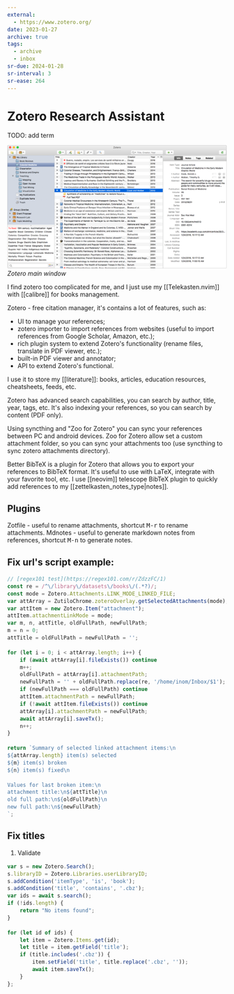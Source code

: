 ```yaml
---
external:
  - https://www.zotero.org/
date: 2023-01-27
archive: true
tags:
  - archive
  - inbox
sr-due: 2024-01-28
sr-interval: 3
sr-ease: 264
---
```


# Zotero Research Assistant

TODO: add term

![](img/Zotero-5-macOS-Screenshot@2x.png)
_Zotero main window_

I find zotero too complicated for me, and I just use my [[Telekasten.nvim]] with
[[calibre]] for books management.

Zotero - free citation manager, it's contains a lot of features, such as:

- UI to manage your references;
- zotero importer to import references from websites (useful to import
  references from Google Scholar, Amazon, etc.);
- rich plugin system to extend Zotero's functionality (rename files, translate
  in PDF viewer, etc.);
- built-in PDF viewer and annotator;
- API to extend Zotero's functional.

I use it to store my [[literature]]: books, articles, education resources,
cheatsheets, feeds, etc.

Zotero has advanced search capabilities, you can search by author, title, year,
tags, etc. It's also indexing your references, so you can search by content (PDF
only).

Using syncthing and "Zoo for Zotero" you can sync your references between PC and
android devices. Zoo for Zotero allow set a custom attachment folder, so you can
sync your attachments too (use syncthing to sync zotero attachments directory).

Better BibTeX is a plugin for Zotero that allows you to export your references
to BibTeX format. It's useful to use with LaTeX, integrate with your favorite
tool, etc. I use [[neovim]] telescope BibTeX plugin to quickly add
references to my [[zettelkasten_notes_type|notes]].

## Plugins

Zotfile - useful to rename attachments, shortcut <kbd>M-r</kbd> to rename
attachments. Mdnotes - useful to generate markdown notes from references,
shortcut <kbd>M-n</kbd> to generate notes.

## Fix url's script example:

```js
// [regex101 test](https://regex101.com/r/ZdzzFC/1)
const re = /^\/library\/datasets\/books\/(.*?)/;
const mode = Zotero.Attachments.LINK_MODE_LINKED_FILE;
var attArray = ZutiloChrome.zoteroOverlay.getSelectedAttachments(mode);
var attItem = new Zotero.Item("attachment");
attItem.attachmentLinkMode = mode;
var m, n, attTitle, oldFullPath, newFullPath;
m = n = 0;
attTitle = oldFullPath = newFullPath = '';

for (let i = 0; i < attArray.length; i++) {
    if (await attArray[i].fileExists()) continue
    m++;
    oldFullPath = attArray[i].attachmentPath;
    newFullPath = '' + oldFullPath.replace(re, '/home/inom/Inbox/$1');
    if (newFullPath === oldFullPath) continue
    attItem.attachmentPath = newFullPath;
    if (!await attItem.fileExists()) continue
    attArray[i].attachmentPath = newFullPath;
    await attArray[i].saveTx();
    n++;
}

return `Summary of selected linked attachment items:\n
${attArray.length} item(s) selected
${m} item(s) broken
${n} item(s) fixed\n

Values for last broken item:\n
attachment title:\n${attTitle}\n
old full path:\n${oldFullPath}\n
new full path:\n${newFullPath}
`;
```

## Fix titles

1. Validate
```js
var s = new Zotero.Search();
s.libraryID = Zotero.Libraries.userLibraryID;
s.addCondition('itemType', 'is', 'book');
s.addCondition('title', 'contains', '.cbz');
var ids = await s.search();
if (!ids.length) {
    return "No items found";
}

for (let id of ids) {
    let item = Zotero.Items.get(id);
    let title = item.getField('title');
    if (title.includes('.cbz')) {
        item.setField('title', title.replace('.cbz', ''));
        await item.saveTx();
    }
};
```
